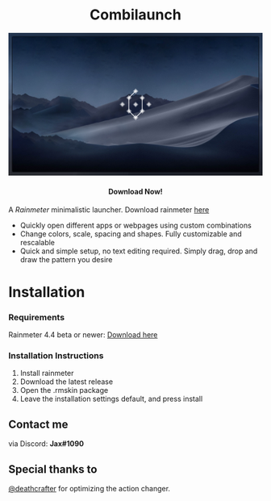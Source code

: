 <h1 align="center">
  Combilaunch
</h1>

<img src="https://github.com/EnhancedJax/Combilaunch/blob/main/%40Resources/Image/Preview.png"/>

<h4 align="center">Download Now!</h4>

A *Rainmeter* minimalistic launcher. Download rainmeter [here](https://www.rainmeter.net/)

- Quickly open different apps or webpages using custom combinations
- Change colors, scale, spacing and shapes. Fully customizable and rescalable
- Quick and simple setup, no text editing required. Simply drag, drop and draw the pattern you desire

# Installation
### Requirements
Rainmeter 4.4 beta or newer: [Download here](https://www.rainmeter.net/)

### Installation Instructions
1. Install rainmeter
1. Download the latest release
1. Open the .rmskin package 
1. Leave the installation settings default, and press install
  
## Contact me
via Discord: **Jax#1090**

## Special thanks to
[@deathcrafter](https://github.com/deathcrafter) for optimizing the action changer.
